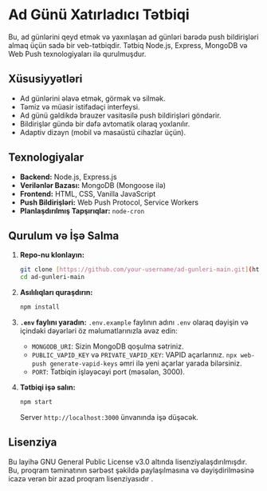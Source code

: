 # Ad Günü Xatırladıcı Tətbiqi

Bu, ad günlərini qeyd etmək və yaxınlaşan ad günləri barədə push bildirişləri almaq üçün sadə bir veb-tətbiqdir. Tətbiq Node.js, Express, MongoDB və Web Push texnologiyaları ilə qurulmuşdur.

## Xüsusiyyətləri

-   Ad günlərini əlavə etmək, görmək və silmək.
-   Təmiz və müasir istifadəçi interfeysi.
-   Ad günü gəldikdə brauzer vasitəsilə push bildirişləri göndərir.
-   Bildirişlər gündə bir dəfə avtomatik olaraq yoxlanılır.
-   Adaptiv dizayn (mobil və masaüstü cihazlar üçün).

## Texnologiyalar

-   **Backend:** Node.js, Express.js
-   **Verilənlər Bazası:** MongoDB (Mongoose ilə)
-   **Frontend:** HTML, CSS, Vanilla JavaScript
-   **Push Bildirişləri:** Web Push Protocol, Service Workers
-   **Planlaşdırılmış Tapşırıqlar:** `node-cron`

## Qurulum və İşə Salma

1.  **Repo-nu klonlayın:**
    ```bash
    git clone [https://github.com/your-username/ad-gunleri-main.git](https://github.com/your-username/ad-gunleri-main.git)
    cd ad-gunleri-main
    ```

2.  **Asılılıqları quraşdırın:**
    ```bash
    npm install
    ```

3.  **`.env` faylını yaradın:**
    `.env.example` faylının adını `.env` olaraq dəyişin və içindəki dəyərləri öz məlumatlarınızla əvəz edin:
    -   `MONGODB_URI`: Sizin MongoDB qoşulma sətriniz.
    -   `PUBLIC_VAPID_KEY` və `PRIVATE_VAPID_KEY`: VAPID açarlarınız. `npx web-push generate-vapid-keys` əmri ilə yeni açarlar yarada bilərsiniz.
    -   `PORT`: Tətbiqin işləyəcəyi port (məsələn, 3000).

4.  **Tətbiqi işə salın:**
    ```bash
    npm start
    ```

    Server `http://localhost:3000` ünvanında işə düşəcək.

## Lisenziya

Bu layihə GNU General Public License v3.0 altında lisenziyalaşdırılmışdır. Bu, proqram təminatının sərbəst şəkildə paylaşılmasına və dəyişdirilməsinə icazə verən bir azad proqram lisenziyasıdır .
